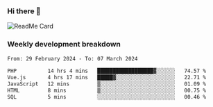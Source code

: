 ### Hi there 👋

<!--
**itzcy/itzcy** is a ✨ _special_ ✨ repository because its `README.md` (this file) appears on your GitHub profile.

Here are some ideas to get you started:

- 🔭 I’m currently working on ...
- 🌱 I’m currently learning ...
- 👯 I’m looking to collaborate on ...
- 🤔 I’m looking for help with ...
- 💬 Ask me about ...
- 📫 How to reach me: ...
- 😄 Pronouns: ...
- ⚡ Fun fact: ...
-->
![ReadMe Card](https://github-readme-stats.vercel.app/api?username=itzcy&show_icons=true&title_color=2d3198&icon_color=797cb8&text_color=24292e&bg_color=f6f8fa)

### Weekly development breakdown
<!--START_SECTION:waka-->

```txt
From: 29 February 2024 - To: 07 March 2024

PHP          14 hrs 4 mins   ██████████████████▓░░░░░░   74.57 %
Vue.js       4 hrs 17 mins   █████▓░░░░░░░░░░░░░░░░░░░   22.71 %
JavaScript   12 mins         ▒░░░░░░░░░░░░░░░░░░░░░░░░   01.09 %
HTML         8 mins          ▒░░░░░░░░░░░░░░░░░░░░░░░░   00.75 %
SQL          5 mins          ░░░░░░░░░░░░░░░░░░░░░░░░░   00.46 %
```

<!--END_SECTION:waka-->
